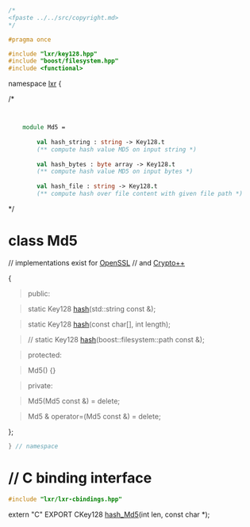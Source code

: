 ```cpp

/*
<fpaste ../../src/copyright.md>
*/

#pragma once

#include "lxr/key128.hpp"
#include "boost/filesystem.hpp"
#include <functional>

````

namespace [lxr](namespace.list) {

/*

```fsharp


    module Md5 = 
    
        val hash_string : string -> Key128.t
        (** compute hash value MD5 on input string *)
    
        val hash_bytes : byte array -> Key128.t
        (** compute hash value MD5 on input bytes *)
    
        val hash_file : string -> Key128.t
        (** compute hash over file content with given file path *)
```

*/

# class Md5

// implementations exist for [OpenSSL](md5_openssl.cpp.md) 
// and [Crypto++](md5_cryptopp.cpp.md)

{

>public:

>static Key128 [hash](md5_functions.cpp.md)(std::string const &);

>static Key128 [hash](md5_functions.cpp.md)(const char[], int length);

>// static Key128 [hash](md5_functions.cpp.md)(boost::filesystem::path const &);

>protected:

>Md5() {}

>private:

>Md5(Md5 const &) = delete;

>Md5 & operator=(Md5 const &) = delete;

};

```cpp
} // namespace
```

# // C binding interface
```cpp
#include "lxr/lxr-cbindings.hpp"
```

extern "C" EXPORT
CKey128 [hash_Md5](md5_cbindings.cpp.md)(int len, const char *);
